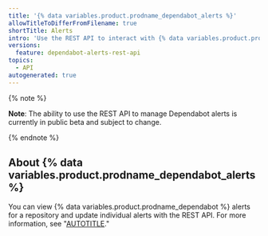 ```yaml
---
title: '{% data variables.product.prodname_dependabot_alerts %}'
allowTitleToDifferFromFilename: true
shortTitle: Alerts
intro: 'Use the REST API to interact with {% data variables.product.prodname_dependabot %} alerts for a repository.'
versions:
  feature: dependabot-alerts-rest-api
topics:
  - API
autogenerated: true
---
```


{% note %}

**Note**: The ability to use the REST API to manage Dependabot alerts is currently in public beta and subject to change.

{% endnote %}

## About {% data variables.product.prodname_dependabot_alerts %}

You can view {% data variables.product.prodname_dependabot %} alerts for a repository and update individual alerts with the REST API. For more information, see "[AUTOTITLE](/code-security/dependabot/dependabot-alerts/about-dependabot-alerts)."


<!-- Content after this section is automatically generated -->
